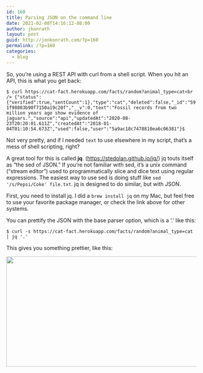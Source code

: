 ```yaml
---
id: 160
title: Parsing JSON on the command line
date: 2021-02-08T14:16:12-08:00
author: jkonrath
layout: post
guid: http://jonkonrath.com/?p=160
permalink: /?p=160
categories:
  - blog
---
```

So, you&#8217;re using a REST API with curl from a shell script. When you hit an API, this is what you get back:

`$ curl https://cat-fact.herokuapp.com/facts/random?animal_type=cat<br />
{"status":{"verified":true,"sentCount":1},"type":"cat","deleted":false,"_id":"591f98803b90f7150a19c20f","__v":0,"text":"Fossil records from two million years ago show evidence of jaguars.","source":"api","updatedAt":"2020-08-23T20:20:01.611Z","createdAt":"2018-01-04T01:10:54.673Z","used":false,"user":"5a9ac18c7478810ea6c06381"}$` 

Not very pretty, and if I needed `text` to use elsewhere in my script, that&#8217;s a mess of shell scripting, right?

A great tool for this is called **jq**. (<a href="https://stedolan.github.io/jq/" target="_blank" rel="noopener">https://stedolan.github.io/jq/</a>) jq touts itself as &#8220;the sed of JSON.&#8221; If you&#8217;re not familiar with sed, it&#8217;s a unix command (&#8220;stream editor&#8221;) used to programmatically slice and dice text using regular expressions. The easiest way to use sed is doing stuff like `sed '/s/Pepsi/Coke' file.txt`. jq is designed to do similar, but with JSON.

First, you need to install jq. I did a `brew install jq` on my Mac, but feel free to use your favorite package manager, or check the link above for other systems.

You can prettify the JSON with the base parser option, which is a &#8216;.&#8217; like this:

`$ curl -s https://cat-fact.herokuapp.com/facts/random?animal_type=cat | jq '.'`

This gives you something prettier, like this:

[<img loading="lazy" class="alignnone wp-image-161 size-full" src="http://jonkonrath.com/wordpress/wp-content/uploads/2021/02/Screen-Shot-2021-02-08-at-2.07.45-PM.png" alt="" width="999" height="291" srcset="http://jonkonrath.com/wordpress/wp-content/uploads/2021/02/Screen-Shot-2021-02-08-at-2.07.45-PM.png 999w, http://jonkonrath.com/wordpress/wp-content/uploads/2021/02/Screen-Shot-2021-02-08-at-2.07.45-PM-300x87.png 300w, http://jonkonrath.com/wordpress/wp-content/uploads/2021/02/Screen-Shot-2021-02-08-at-2.07.45-PM-768x224.png 768w" sizes="(max-width: 999px) 100vw, 999px" />](http://jonkonrath.com/wordpress/wp-content/uploads/2021/02/Screen-Shot-2021-02-08-at-2.07.45-PM.png)

&nbsp;